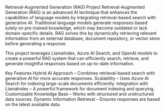 Retrieval-Augmented Generation (RAG) Project
Retrieval-Augmented Generation (RAG) is an advanced AI technique that enhances the capabilities of language models by integrating retrieval-based search with generative AI. Traditional language models generate responses based solely on pre-trained knowledge, which may become outdated or lack domain-specific details. RAG solves this by dynamically retrieving relevant information from an external database, document repository, or vector store before generating a response.

This project leverages LlamaIndex, Azure AI Search, and OpenAI models to create a powerful RAG system that can efficiently search, retrieve, and generate insightful responses based on up-to-date information.

Key Features
Hybrid AI Approach – Combines retrieval-based search with generative AI for more accurate responses.
Scalability – Uses Azure AI Search for indexing large-scale documents efficiently.
Integration with LlamaIndex – A powerful framework for document indexing and querying.
Customizable Knowledge Base – Works with structured and unstructured data sources.
Dynamic Information Retrieval – Ensures responses are based on the latest available data.
